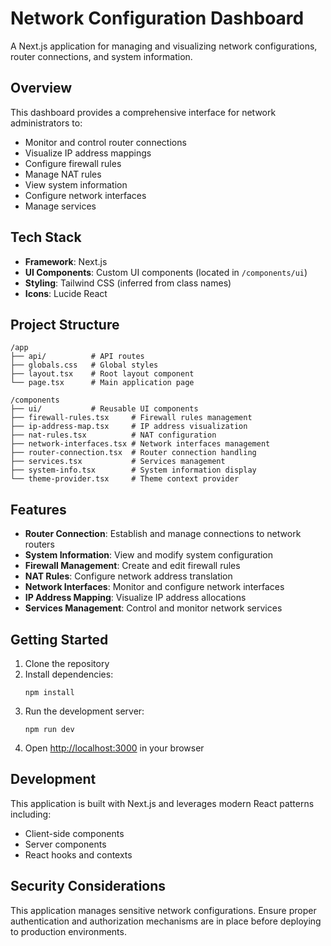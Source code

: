 # Network Configuration Dashboard

A Next.js application for managing and visualizing network configurations, router connections, and system information.

## Overview

This dashboard provides a comprehensive interface for network administrators to:

- Monitor and control router connections
- Visualize IP address mappings
- Configure firewall rules
- Manage NAT rules
- View system information
- Configure network interfaces
- Manage services

## Tech Stack

- **Framework**: Next.js
- **UI Components**: Custom UI components (located in `/components/ui`)
- **Styling**: Tailwind CSS (inferred from class names)
- **Icons**: Lucide React

## Project Structure

```
/app
├── api/          # API routes
├── globals.css   # Global styles
├── layout.tsx    # Root layout component
└── page.tsx      # Main application page

/components
├── ui/           # Reusable UI components
├── firewall-rules.tsx     # Firewall rules management
├── ip-address-map.tsx     # IP address visualization
├── nat-rules.tsx          # NAT configuration
├── network-interfaces.tsx # Network interfaces management
├── router-connection.tsx  # Router connection handling
├── services.tsx           # Services management
├── system-info.tsx        # System information display
└── theme-provider.tsx     # Theme context provider
```

## Features

- **Router Connection**: Establish and manage connections to network routers
- **System Information**: View and modify system configuration
- **Firewall Management**: Create and edit firewall rules
- **NAT Rules**: Configure network address translation
- **Network Interfaces**: Monitor and configure network interfaces
- **IP Address Mapping**: Visualize IP address allocations
- **Services Management**: Control and monitor network services

## Getting Started

1. Clone the repository
2. Install dependencies:
   ```
   npm install
   ```
3. Run the development server:
   ```
   npm run dev
   ```
4. Open [http://localhost:3000](http://localhost:3000) in your browser

## Development

This application is built with Next.js and leverages modern React patterns including:
- Client-side components
- Server components
- React hooks and contexts

## Security Considerations

This application manages sensitive network configurations. Ensure proper authentication and authorization mechanisms are in place before deploying to production environments. 